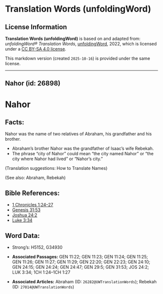 # Translation Words (unfoldingWord)

## License Information

**Translation Words (unfoldingWord)** is based on and adapted from: _unfoldingWord® Translation Words_, [unfoldingWord](https://unfoldingword.org/utw), 2022, which is licensed under a [CC BY-SA 4.0 license](https://creativecommons.org/licenses/by-sa/4.0/legalcode.en).

This markdown version (created `2025-10-16`) is provided under the same license.



--------------------------------

## Nahor (id: 26898)

Nahor
=====

Facts:
------

Nahor was the name of two relatives of Abraham, his grandfather and his brother.

* Abraham’s brother Nahor was the grandfather of Isaac’s wife Rebekah.
* The phrase “city of Nahor” could mean “the city named Nahor” or “the city where Nahor had lived” or “Nahor’s city.”

(Translation suggestions: How to Translate Names)

(See also: Abraham, Rebekah)

Bible References:
-----------------

* [1 Chronicles 1:24–27](https://ref.ly/1Chr1:24-1Chr1:27)
* [Genesis 31:53](https://ref.ly/Gen31:53)
* [Joshua 24:2](https://ref.ly/Josh24:2)
* [Luke 3:34](https://ref.ly/Luke3:34)

Word Data:
----------

* Strong’s: H5152, G34930

* **Associated Passages:** GEN 11:22; GEN 11:23; GEN 11:24; GEN 11:25; GEN 11:26; GEN 11:27; GEN 11:29; GEN 22:20; GEN 22:23; GEN 24:10; GEN 24:15; GEN 24:24; GEN 24:47; GEN 29:5; GEN 31:53; JOS 24:2; LUK 3:34; 1CH 1:24–1CH 1:27
* **Associated Articles:** Abraham (ID: `26282@UWTranslationWords`); Rebekah (ID: `27014@UWTranslationWords`)

